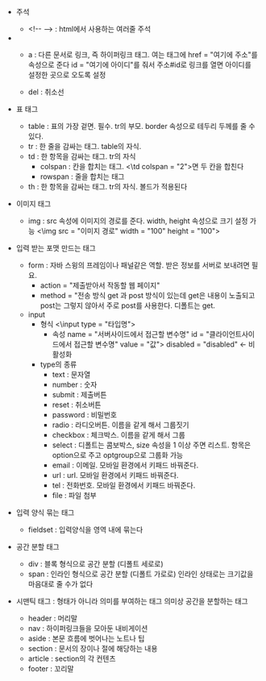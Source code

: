 - 주석
	- \<!-- --> : html에서 사용하는 여러줄 주석

- 
	- a : 다른 문서로 링크, 즉 하이퍼링크 태그.
		여는 태그에 href = "여기에 주소"를 속성으로 준다
		id = "여기에 아이디"를 줘서 주소#id로 링크를 열면 아이디를 설정한 곳으로 오도록 설정
	
	- del : 취소선

- 표 태그
	- table : 표의 가장 겉면. 필수. tr의 부모. border 속성으로 테두리 두께를 줄 수 있다. 
	- tr : 한 줄을 감싸는 태그. table의 자식.
	- td : 한 항목을 감싸는 태그. tr의 자식
		- colspan : 칸을 합치는 태그. <\td colspan = "2">면 두 칸을 합친다
		- rowspan : 줄을 합치는 태그
	- th : 한 항목을 감싸는 태그. tr의 자식. 볼드가 적용된다

- 이미지 태그
	- img : src 속성에 이미지의 경로를 준다. width, height 속성으로 크기 설정 가능
		<\img src = "이미지 경로" width = "100" height = "100">

- 입력 받는 포맷 만드는 태그
	- form : 자바 스윙의 프레임이나 패널같은 역할. 받은 정보를 서버로 보내려면 필요.
		- action = "제출받아서 작동할 웹 페이지"
		- method = "전송 방식
			get 과 post 방식이 있는데 get은 내용이 노출되고 post는 그렇지 않아서
			주로 post를 사용한다. 디폴트는 get.
	- input 
		- 형식
			<\input type = "타입명">
			- 속성
				name = "서버사이드에서 접근할 변수명"
				id = "클라이언트사이드에서 접근할 변수명" 
				value = "값">
				disabled = "disabled" ← 비활성화
		- type의 종류
			- text : 문자열
			- number : 숫자
			- submit : 제출버튼
			- reset : 취소버튼
			- password : 비밀번호
			- radio : 라디오버튼. 이름을 같게 해서 그룹짓기
			- checkbox : 체크박스. 이름을 같게 해서 그룹
			- select : 디폴트는 콤보박스, size 속성을 1 이상 주면 리스트.
				항목은 option으로 주고 optgroup으로 그룹화 가능
			- email : 이메일. 모바일 환경에서 키패드 바꿔준다.
			- url : url. 모바일 환경에서 키패드 바꿔준다.
			- tel : 전화번호. 모바일 환경에서 키패드 바꿔준다.
			- file : 파일 첨부

- 입력 양식 묶는 태그
	- fieldset : 입력양식을 영역 내에 묶는다

- 공간 분할 태그
	- div : 블록 형식으로 공간 분할 (디폴트 세로로)
	- span : 인라인 형식으로 공간 분할 (디폴트 가로로)
		인라인 상태로는 크기값을 마음대로 줄 수가 없다

- 시맨틱 태그 : 형태가 아니라 의미를 부여하는 태그
	의미상 공간을 분할하는 태그
	- header : 머리말
	- nav : 하이퍼링크들을 모아둔 내비게이션
	- aside : 본문 흐름에 벗어나는 노트나 팁
	- section : 문서의 장이나 절에 해당하는 내용
	- article : section의 각 컨텐츠
	- footer : 꼬리말